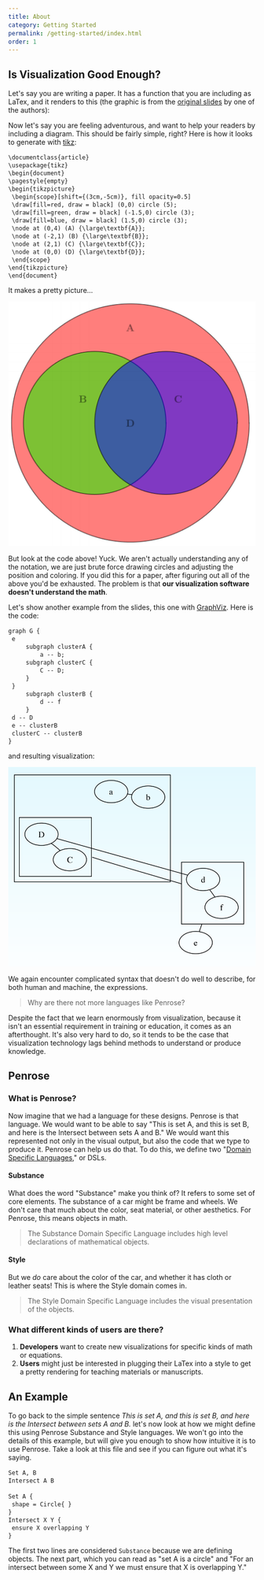 ```yaml
---
title: About
category: Getting Started
permalink: /getting-started/index.html
order: 1
---
```


## Is Visualization Good Enough?

Let's say you are writing a paper. It has a function that you are including as LaTex,
and it renders to this (the graphic is from the 
<a href="http://penrose.ink/Penrose_DSLDI_slides.pdf" target="_blank">original slides</a> 
by one of the authors):


Now let's say you are feeling adventurous, and want to help your readers by including
a diagram. This should be fairly simple, right? Here is how it looks to generate
with <a href="http://www.texample.net/tikz/" target="_blank">tikz</a>:

```
\documentclass{article}
\usepackage{tikz}
\begin{document}
\pagestyle{empty}
\begin{tikzpicture}
 \begin{scope}[shift={(3cm,-5cm)}, fill opacity=0.5]
 \draw[fill=red, draw = black] (0,0) circle (5);
 \draw[fill=green, draw = black] (-1.5,0) circle (3);
 \draw[fill=blue, draw = black] (1.5,0) circle (3);
 \node at (0,4) (A) {\large\textbf{A}};
 \node at (-2,1) (B) {\large\textbf{B}};
 \node at (2,1) (C) {\large\textbf{C}};
 \node at (0,0) (D) {\large\textbf{D}};
 \end{scope}
\end{tikzpicture}
\end{document}
```

It makes a pretty picture...

![img/about-tikz.png](img/about-tikz.png)

But look at the code above! Yuck. We aren't actually understanding any of the notation,
we are just brute force drawing circles and adjusting the position and coloring.
If you did this for a paper, after figuring out all of the above you'd be
exhausted. The problem is that <b>our visualization software doesn't understand the math</b>.

Let's show another example from the slides, this one with <a href="http://www.graphviz.org/" target="_blank">GraphViz</a>.
Here is the code:

```
graph G {
 e
     subgraph clusterA {
         a -- b;
     subgraph clusterC {
         C -- D;
     }
 }
     subgraph clusterB {
         d -- f
     }
 d -- D
 e -- clusterB
 clusterC -- clusterB
}
```

and resulting visualization:

![img/about-graphviz.png](img/about-graphviz.png)

We again encounter complicated syntax that doesn't do well to describe, for both
human and machine, the expressions. 

> Why are there not more languages like Penrose?

Despite the fact that we learn enormously from visualization, because it isn't an
essential requirement in training or education, it comes as an afterthought. It's
also very hard to do, so it tends to be the case that visualization technology
lags behind methods to understand or produce knowledge.

## Penrose

### What is Penrose?

Now imagine that we had a language for these designs. Penrose is that language.
We would want to be able to say "This is set A, and this is set B, and here is the Intersect between sets A and B."
We would want this represented not only in the visual output, but also the 
code that we type to produce it. Penrose can help us do that. To do this, we define
two "[Domain Specific Languages](https://en.wikipedia.org/wiki/Domain-specific_language)," or DSLs.

#### Substance

What does the word "Substance" make you think of? It refers to some set of core
elements. The substance of a car might be frame and wheels. We don't care that much about
the color, seat material, or other aesthetics. For Penrose, this
means objects in math.

> The Substance Domain Specific Language includes high level declarations of mathematical objects.

#### Style

But we *do* care about the color of the car, and whether it has cloth or leather seats! This is
where the Style domain comes in.

> The Style Domain Specific Language includes the visual presentation of the objects.


### What different kinds of users are there?

 1. **Developers** want to create new visualizations for specific kinds of math or equations.
 2. **Users** might just be interested in plugging their LaTex into a style to get a pretty rendering for teaching materials or manuscripts.


## An Example

To go back to the simple sentence _This is set A, and this is set B, and here is the Intersect between sets A and B._
let's now look at how we might define this using Penrose Substance and Style languages. We won't
go into the details of this example, but will give you enough to show how intuitive it is to
use Penrose.  Take a look at this file and see if you can figure out what it's saying.

```
Set A, B
Intersect A B

Set A {
 shape = Circle{ }
}
Intersect X Y {
 ensure X overlapping Y
}
```

The first two lines are considered `Substance` because we are defining objects.
The next part, which you can read as "set A is a circle" and "For an intersect between
some X and Y we must ensure that X is overlapping Y."
